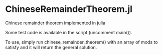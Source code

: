 # ChineseRemainderTheorem.jl
Chinese remainder theorem implemented in julia

Some test code is available in the script (uncomment main()).

To use, simply run chinese_remainder_theorem() with an array of mods to satisfy and it will return the general solution.
